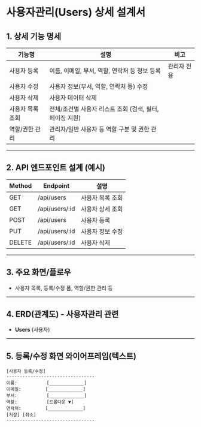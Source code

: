 # 사용자관리(Users) 상세 설계서

## 1. 상세 기능 명세

| 기능명             | 설명                                                         | 비고           |
|-------------------|------------------------------------------------------------|----------------|
| 사용자 등록       | 이름, 이메일, 부서, 역할, 연락처 등 정보 등록                | 관리자 전용     |
| 사용자 수정       | 사용자 정보(부서, 역할, 연락처 등) 수정                      |                |
| 사용자 삭제       | 사용자 데이터 삭제                                           |                |
| 사용자 목록 조회  | 전체/조건별 사용자 리스트 조회 (검색, 필터, 페이징 지원)       |                |
| 역할/권한 관리    | 관리자/일반 사용자 등 역할 구분 및 권한 관리                  |                |

---

## 2. API 엔드포인트 설계 (예시)

| Method | Endpoint                | 설명                   |
|--------|------------------------|------------------------|
| GET    | /api/users             | 사용자 목록 조회       |
| GET    | /api/users/:id         | 사용자 상세 조회       |
| POST   | /api/users             | 사용자 등록            |
| PUT    | /api/users/:id         | 사용자 정보 수정       |
| DELETE | /api/users/:id         | 사용자 삭제            |

---

## 3. 주요 화면/플로우

- 사용자 목록, 등록/수정 폼, 역할/권한 관리 등

---

## 4. ERD(관계도) - 사용자관리 관련

- **Users** (사용자)

---

## 5. 등록/수정 화면 와이어프레임(텍스트)

```
[사용자 등록/수정]
---------------------------------
이름:           [_____________]
이메일:         [_____________]
부서:           [_____________]
역할:           [드롭다운 ▼]
연락처:         [_____________]
[저장] [취소]
---------------------------------
``` 